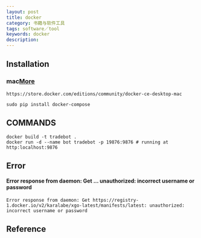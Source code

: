 ```yaml
---
layout: post
title: docker
category: 书籍与软件工具
tags: software／tool
keywords: docker
description: 
---
```


## Installation

### mac[More](http://blog.51cto.com/13673090/2092462)

```
https://store.docker.com/editions/community/docker-ce-desktop-mac

sudo pip install docker-compose
```

## COMMANDS

```
docker build -t tradebot .
docker run -d --name bot tradebot -p 19876:9876 # running at http:localhost:9876
```

## Error

#### Error response from daemon: Get ... unauthorized: incorrect username or password

```
Error response from daemon: Get https://registry-1.docker.io/v2/karalabe/xgo-latest/manifests/latest: unauthorized: incorrect username or password
```

## Reference
